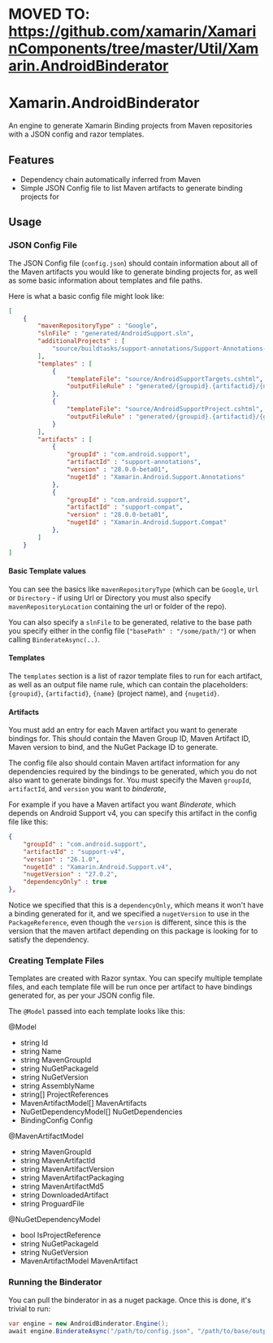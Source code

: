 # MOVED TO: https://github.com/xamarin/XamarinComponents/tree/master/Util/Xamarin.AndroidBinderator

# Xamarin.AndroidBinderator

An engine to generate Xamarin Binding projects from Maven repositories with a JSON config and razor templates.


## Features
 - Dependency chain automatically inferred from Maven
 - Simple JSON Config file to list Maven artifacts to generate binding projects for


## Usage

### JSON Config File

The JSON Config file (`config.json`) should contain information about all of the Maven artifacts you would like to generate binding projects for, as well as some basic information about templates and file paths.

Here is what a basic config file might look like:

```json
[
    {
        "mavenRepositoryType" : "Google",
        "slnFile" : "generated/AndroidSupport.sln",
        "additionalProjects" : [
            "source/buildtasks/support-annotations/Support-Annotations-BuildTasks.csproj"
        ],
        "templates" : [
            {
                "templateFile": "source/AndroidSupportTargets.cshtml",
                "outputFileRule" : "generated/{groupid}.{artifactid}/{nugetid}.targets"
            },
            {
                "templateFile": "source/AndroidSupportProject.cshtml",
                "outputFileRule" : "generated/{groupid}.{artifactid}/{groupid}.{artifactid}.csproj"
            }
        ],
        "artifacts" : [
            {
                "groupId" : "com.android.support",
                "artifactId" : "support-annotations",
                "version" : "28.0.0-beta01",
                "nugetId" : "Xamarin.Android.Support.Annotations"
            },
            {
                "groupId" : "com.android.support",
                "artifactId" : "support-compat",
                "version" : "28.0.0-beta01",
                "nugetId" : "Xamarin.Android.Support.Compat"
            },
        ]
    }
]
```

#### Basic Template values
You can see the basics like `mavenRepositoryType` (which can be `Google`, `Url` or `Directory` - if using Url or Directory you must also specify `mavenRepositoryLocation` containing the url or folder of the repo).

You can also specify a `slnFile` to be generated, relative to the base path you specify either in the config file (`"basePath" : "/some/path/"`) or when calling `BinderateAsync(..)`.

#### Templates
The `templates` section is a list of razor template files to run for each artifact, as well as an output file name rule, which can contain the placeholders: `{groupid}`, `{artifactid}`, `{name}` (project name), and `{nugetid}`.

#### Artifacts

You must add an entry for each Maven artifact you want to generate bindings for.  This should contain the Maven Group ID, Maven Artifact ID, Maven version to bind, and the NuGet Package ID to generate.

The config file also should contain Maven artifact information for any dependencies required by the bindings to be generated, which you do not also want to generate bindings for.  You must specify the Maven `groupId`, `artifactId`, and `version` you want to _binderate_,

For example if you have a Maven artifact you want _Binderate_, which depends on  Android Support v4, you can specify this artifact in the config file like this:

```json
{
    "groupId" : "com.android.support",
    "artifactId" : "support-v4",
    "version" : "26.1.0",
    "nugetId" : "Xamarin.Android.Support.v4",
    "nugetVersion" : "27.0.2",
    "dependencyOnly" : true
},
```

Notice we specified that this is a `dependencyOnly`, which means it won't have a binding generated for it, and we specified a `nugetVersion` to use in the `PackageReference`, even though the `version` is different, since this is the version that the maven artifact depending on this package is looking for to satisfy the dependency.


### Creating Template Files

Templates are created with Razor syntax.  You can specify multiple template files, and each template file will be run once per artifact to have bindings generated for, as per your JSON config file.

The `@Model` passed into each template looks like this:

@Model
- string Id
- string Name
- string MavenGroupId
- string NuGetPackageId
- string NuGetVersion
- string AssemblyName
- string[] ProjectReferences
- MavenArtifactModel[] MavenArtifacts
- NuGetDependencyModel[] NuGetDependencies
- BindingConfig Config

@MavenArtifactModel
- string MavenGroupId
- string MavenArtifactId
- string MavenArtifactVersion
- string MavenArtifactPackaging
- string MavenArtifactMd5
- string DownloadedArtifact
- string ProguardFile

@NuGetDependencyModel
- bool IsProjectReference
- string NuGetPackageId
- string NuGetVersion
- MavenArtifactModel MavenArtifact

### Running the Binderator

You can pull the binderator in as a nuget package.  Once this is done, it's trivial to run:

```csharp
var engine = new AndroidBinderator.Engine();
await engine.BinderateAsync("/path/to/config.json", "/path/to/base/output/");
```


